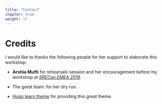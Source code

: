 ```yaml
---
title: "Contact"
chapter: true
weight: 17
---
```

# Credits

I would like to thanks the following people for her support to elaborate this workshop:

- **Arshia Mufti** for rehearsals session and her encouragement before my workshop at [_SRECon EMEA 2019_](https://www.usenix.org/conference/srecon19emea/presentation/harabi).

- The great team:  for her dry run.

- [Hugo learn theme](https://github.com/matcornic/hugo-theme-learn/) for providing this great theme.
